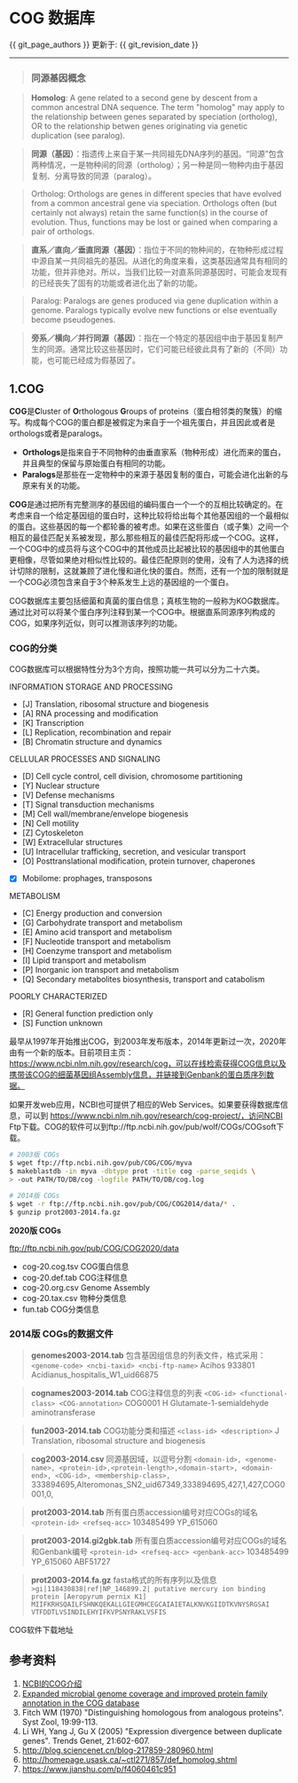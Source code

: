 # COG 数据库

{{ git_page_authors }} 更新于: {{ git_revision_date }}

---

>### 同源基因概念

>**Homolog**: A gene related to a second gene by descent from a common ancestral DNA sequence. The term "homolog" may apply to the relationship between genes separated by speciation (ortholog), OR to the relationship betwen genes originating via genetic duplication (see paralog).

>**同源（基因）**：指遗传上来自于某一共同祖先DNA序列的基因。“同源”包含两种情况，一是物种间的同源（ortholog）；另一种是同一物种内由于基因复制、分离导致的同源（paralog）。

>Ortholog: Orthologs are genes in different species that have evolved from a common ancestral gene via speciation. Orthologs often (but certainly not always) retain the same function(s) in the course of evolution. Thus, functions may be lost or gained when comparing a pair of orthologs.

>**直系／直向／垂直同源（基因）**：指位于不同的物种间的，在物种形成过程中源自某一共同祖先的基因。从进化的角度来看，这类基因通常具有相同的功能，但并非绝对。所以，当我们比较一对直系同源基因时，可能会发现有的已经丧失了固有的功能或者进化出了新的功能。

>Paralog: Paralogs are genes produced via gene duplication within a genome. Paralogs typically evolve new functions or else eventually become pseudogenes.

>**旁系／横向／并行同源（基因）**：指在一个特定的基因组中由于基因复制产生的同源。通常比较这些基因时，它们可能已经彼此具有了新的（不同）功能，也可能已经成为假基因了。

## 1.COG

**COG**是**C**luster of **O**rthologous **G**roups of proteins（蛋白相邻类的聚簇）的缩写。构成每个COG的蛋白都是被假定为来自于一个祖先蛋白，并且因此或者是orthologs或者是paralogs。

- **Orthologs**是指来自于不同物种的由垂直家系（物种形成）进化而来的蛋白，并且典型的保留与原始蛋白有相同的功能。
- **Paralogs**是那些在一定物种中的来源于基因复制的蛋白，可能会进化出新的与原来有关的功能。

**COG**是通过把所有完整测序的基因组的编码蛋白一个一个的互相比较确定的。在考虑来自一个给定基因组的蛋白时，这种比较将给出每个其他基因组的一个最相似的蛋白。这些基因的每一个都轮番的被考虑。如果在这些蛋白（或子集）之间一个相互的最佳匹配关系被发现，那么那些相互的最佳匹配将形成一个COG。这样，一个COG中的成员将与这个COG中的其他成员比起被比较的基因组中的其他蛋白更相像，尽管如果绝对相似性比较的。最佳匹配原则的使用，没有了人为选择的统计切除的限制，这就兼顾了进化慢和进化快的蛋白。然而，还有一个加的限制就是一个COG必须包含来自于3个种系发生上远的基因组的一个蛋白。

COG数据库主要包括细菌和真菌的蛋白信息；真核生物的一般称为KOG数据库。通过比对可以将某个蛋白序列注释到某一个COG中。根据直系同源序列构成的COG，如果序列近似，则可以推测该序列的功能。

### COG的分类

COG数据库可以根据特性分为3个方向，按照功能一共可以分为二十六类。

INFORMATION STORAGE AND PROCESSING

- [J] Translation, ribosomal structure and biogenesis
- [A] RNA processing and modification
- [K] Transcription
- [L] Replication, recombination and repair
- [B] Chromatin structure and dynamics

CELLULAR PROCESSES AND SIGNALING

- [D] Cell cycle control, cell division, chromosome partitioning
- [Y] Nuclear structure
- [V] Defense mechanisms
- [T] Signal transduction mechanisms
- [M] Cell wall/membrane/envelope biogenesis
- [N] Cell motility
- [Z] Cytoskeleton
- [W] Extracellular structures
- [U] Intracellular trafficking, secretion, and vesicular transport
- [O] Posttranslational modification, protein turnover, chaperones
- [X] Mobilome: prophages, transposons

METABOLISM

- [C] Energy production and conversion
- [G] Carbohydrate transport and metabolism
- [E] Amino acid transport and metabolism
- [F] Nucleotide transport and metabolism
- [H] Coenzyme transport and metabolism
- [I] Lipid transport and metabolism
- [P] Inorganic ion transport and metabolism
- [Q] Secondary metabolites biosynthesis, transport and catabolism

POORLY CHARACTERIZED

- [R] General function prediction only
- [S] Function unknown

最早从1997年开始推出COG，到2003年发布版本，2014年更新过一次，2020年由有一个新的版本。目前项目主页：https://www.ncbi.nlm.nih.gov/research/cog，可以在线检索获得COG信息以及携带该COG的细菌基因组Assembly信息，并链接到Genbank的蛋白质序列数据。

如果开发web应用，NCBI也可提供了相应的Web Services。如果要获得数据库信息，可以到 https://www.ncbi.nlm.nih.gov/research/cog-project/，访问NCBI Ftp下载。COG的软件可以到ftp://ftp.ncbi.nih.gov/pub/wolf/COGs/COGsoft下载。

```bash
# 2003版 COGs
$ wget ftp://ftp.ncbi.nih.gov/pub/COG/COG/myva
$ makeblastdb -in myva -dbtype prot -title cog -parse_seqids \
> -out PATH/TO/DB/cog -logfile PATH/TO/DB/cog.log

# 2014版 COGs
$ wget -r ftp://ftp.ncbi.nih.gov/pub/COG/COG2014/data/* .
$ gunzip prot2003-2014.fa.gz
```

**2020版 COGs**

ftp://ftp.ncbi.nih.gov/pub/COG/COG2020/data

- cog-20.cog.tsv COG蛋白信息
- cog-20.def.tab COG注释信息
- cog-20.org.csv Genome Assembly
- cog-20.tax.csv 物种分类信息
- fun.tab COG分类信息

### 2014版 COGs的数据文件

>**genomes2003-2014.tab**
包含基因组信息的列表文件，格式采用：
`<genome-code> <ncbi-taxid> <ncbi-ftp-name>`
Acihos   	933801	  Acidianus_hospitalis_W1_uid66875

>**cognames2003-2014.tab**
COG注释信息的列表
`<COG-id> <functional-class> <COG-annotation>`
COG0001	     H	    Glutamate-1-semialdehyde aminotransferase

>**fun2003-2014.tab**
COG功能分类和描述
`<class-id> <description>`
J	Translation, ribosomal structure and biogenesis

>**cog2003-2014.csv**
同源基因域，以逗号分割
`<domain-id>, <genome-name>, <protein-id>,<protein-length>,<domain-start>, <domain-end>, <COG-id>, <membership-class>,`
333894695,Alteromonas_SN2_uid67349,333894695,427,1,427,COG0001,0,

>**prot2003-2014.tab**
所有蛋白质accession编号对应COGs的域名
`<protein-id> <refseq-acc>`
103485499	YP_615060

>**prot2003-2014.gi2gbk.tab**
所有蛋白质accession编号对应COGs的域名和Genbank编号
`<protein-id> <refseq-acc> <genbank-acc>`
103485499	YP_615060	ABF51727

>**prot2003-2014.fa.gz**
fasta格式的所有序列以及信息
`>gi|118430838|ref|NP_146899.2| putative mercury ion binding protein
[Aeropyrum pernix K1]
MIIFKRHSQAILFSHNKQEKALLGIEGMHCEGCAIAIETALKNVKGIIDTKVNYSRGSAI
VTFDDTLVSINDILEHYIFKVPSNYRAKLVSFIS`

COG软件下载地址


## 参考资料

1. [NCBI的COG介绍](https://www.plob.org/article/1000.html)
2. [Expanded microbial genome coverage and improved protein family annotation in the COG database](https://www.ncbi.nlm.nih.gov/pubmed/25428365)
3. Fitch WM (1970) "Distinguishing homologous from analogous proteins". Syst Zool, 19:99-113.
4. Li WH, Yang J, Gu X (2005) "Expression divergence between duplicate genes". Trends Genet, 21:602-607.
5. http://blog.sciencenet.cn/blog-217859-280960.html
6. http://homepage.usask.ca/~ctl271/857/def_homolog.shtml
7. https://www.jianshu.com/p/f4060461c951
